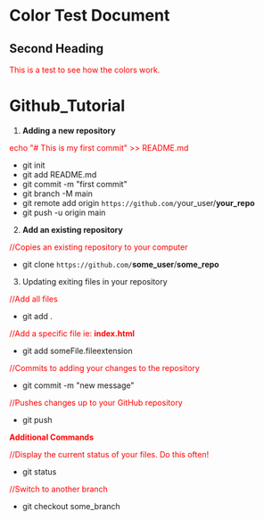 # Color Test Document

## Second Heading

This is a test to see how the colors work.

<style>

p{color:Red !important;}
</style>
<html>

# Github_Tutorial

1. **Adding a new repository**

echo "# This is my first commit" >> README.md

- git init
- git add README.md
- git commit -m "first commit"
- git branch -M main
- git remote add origin `https://github.com/`<span>your_user</span>/**your_repo**
- git push -u origin main

2. **Add an existing repository**

//Copies an existing repository to your computer

- git clone `https://github.com/`**some_user**/**some_repo**

3. Updating exiting files in your repository

//Add all files

- git add .

//Add a specific file ie: **index.html**

- git add someFile.fileextension

//Commits to adding your changes to the repository

- git commit -m "new message"

//Pushes changes up to your GitHub repository

- git push

**Additional Commands**

//Display the current status of your files. Do this often!

- git status

//Switch to another branch

- git checkout some_branch

```

```

</html>
